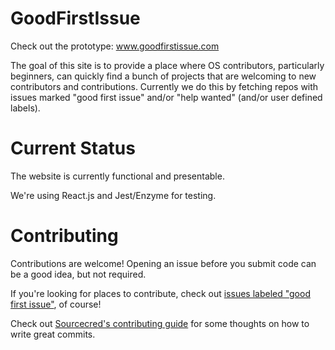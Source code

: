 # GoodFirstIssue

Check out the prototype: www.goodfirstissue.com

The goal of this site is to provide a place where OS contributors, particularly beginners, can quickly find a bunch of projects that are welcoming to new contributors and contributions. Currently we do this by fetching repos with issues marked "good first issue" and/or "help wanted" (and/or user defined labels). 

# Current Status 

The website is currently functional and presentable. 

We're using React.js and Jest/Enzyme for testing. 

# Contributing 

Contributions are welcome! Opening an issue before you submit code can be a good idea, but not required. 

If you're looking for places to contribute, check out [issues labeled "good first issue"][gfi], of course! 

Check out [Sourcecred's contributing guide][scg] for some thoughts on how to write great commits. 

[gfi]: https://github.com/BrianLitwin/GoodFirstIssue-Dev/issues?q=is%3Aissue+is%3Aopen+label%3A%22good+first+issue%22
[scg]: https://github.com/sourcecred/sourcecred/blob/master/CONTRIBUTING.md
